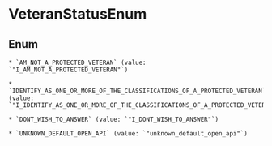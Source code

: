 
# VeteranStatusEnum

## Enum


    * `AM_NOT_A_PROTECTED_VETERAN` (value: `"I_AM_NOT_A_PROTECTED_VETERAN"`)

    * `IDENTIFY_AS_ONE_OR_MORE_OF_THE_CLASSIFICATIONS_OF_A_PROTECTED_VETERAN` (value: `"I_IDENTIFY_AS_ONE_OR_MORE_OF_THE_CLASSIFICATIONS_OF_A_PROTECTED_VETERAN"`)

    * `DONT_WISH_TO_ANSWER` (value: `"I_DONT_WISH_TO_ANSWER"`)

    * `UNKNOWN_DEFAULT_OPEN_API` (value: `"unknown_default_open_api"`)



